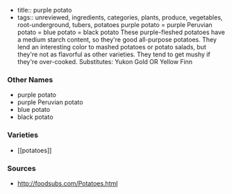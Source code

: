 - title:: purple potato
- tags:: unreviewed, ingredients, categories, plants, produce, vegetables, root-underground, tubers, potatoes
purple potato = purple Peruvian potato = blue potato = black potato These purple-fleshed potatoes have a medium starch content, so they're good all-purpose potatoes. They lend an interesting color to mashed potatoes or potato salads, but they're not as flavorful as other varieties. They tend to get mushy if they're over-cooked. Substitutes: Yukon Gold OR Yellow Finn

### Other Names

* purple potato
* purple Peruvian potato
* blue potato
* black potato

### Varieties

* [[potatoes]]

### Sources
* http://foodsubs.com/Potatoes.html
